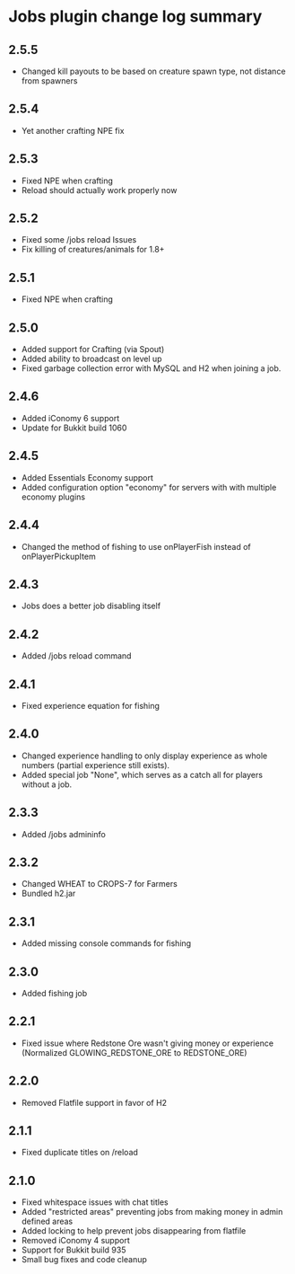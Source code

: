# Jobs plugin change log summary

## 2.5.5
* Changed kill payouts to be based on creature spawn type, not distance from spawners

## 2.5.4
* Yet another crafting NPE fix

## 2.5.3
* Fixed NPE when crafting
* Reload should actually work properly now

## 2.5.2
* Fixed some /jobs reload Issues
* Fix killing of creatures/animals for 1.8+

## 2.5.1
* Fixed NPE when crafting

## 2.5.0
* Added support for Crafting (via Spout)
* Added ability to broadcast on level up
* Fixed garbage collection error with MySQL and H2 when joining a job.

## 2.4.6
* Added iConomy 6 support
* Update for Bukkit build 1060

## 2.4.5
* Added Essentials Economy support
* Added configuration option "economy" for servers with with multiple economy plugins 

## 2.4.4
* Changed the method of fishing to use onPlayerFish instead of onPlayerPickupItem

## 2.4.3
* Jobs does a better job disabling itself

## 2.4.2
* Added /jobs reload command

## 2.4.1
* Fixed experience equation for fishing

## 2.4.0
* Changed experience handling to only display experience as whole numbers (partial experience still exists).
* Added special job "None", which serves as a catch all for players without a job.

## 2.3.3
* Added /jobs admininfo <playername>

## 2.3.2
* Changed WHEAT to CROPS-7 for Farmers
* Bundled h2.jar

## 2.3.1
* Added missing console commands for fishing

## 2.3.0
* Added fishing job

## 2.2.1
* Fixed issue where Redstone Ore wasn't giving money or experience (Normalized GLOWING_REDSTONE_ORE to REDSTONE_ORE)

## 2.2.0
* Removed Flatfile support in favor of H2

## 2.1.1
* Fixed duplicate titles on /reload

## 2.1.0
* Fixed whitespace issues with chat titles
* Added "restricted areas" preventing jobs from making money in admin defined areas
* Added locking to help prevent jobs disappearing from flatfile
* Removed iConomy 4 support
* Support for Bukkit build 935
* Small bug fixes and code cleanup